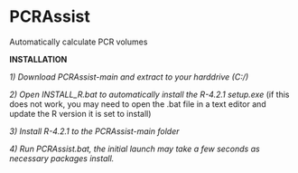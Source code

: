 # PCRAssist
Automatically calculate PCR volumes

**INSTALLATION**

_1) Download PCRAssist-main and extract to your harddrive (C:/)_

_2) Open INSTALL_R.bat to automatically install the R-4.2.1 setup.exe_ (if this does not work, you may need to open the .bat file in a text editor and update the R version it is set to install)

_3) Install R-4.2.1 to the PCRAssist-main folder_

_4) Run PCRAssist.bat, the initial launch may take a few seconds as necessary packages install._
